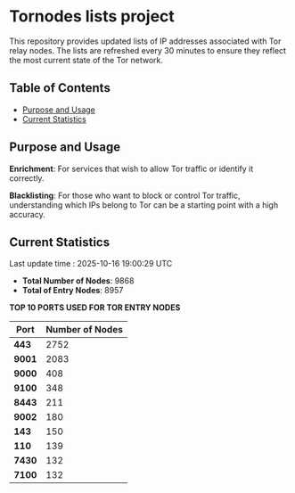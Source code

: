 # Tornodes lists project

This repository provides updated lists of IP addresses associated with Tor relay nodes. The lists are refreshed every 30 minutes to ensure they reflect the most current state of the Tor network.

## Table of Contents

- [Purpose and Usage](#purpose-and-usage)
- [Current Statistics](#current-statistics)


## Purpose and Usage

**Enrichment**: For services that wish to allow Tor traffic or identify it correctly.

**Blacklisting**: For those who want to block or control Tor traffic, understanding which IPs belong to Tor can be a starting point with a high accuracy.

## Current Statistics

Last update time : 2025-10-16 19:00:29 UTC

- **Total Number of Nodes**: 9868
- **Total of Entry Nodes**: 8957

**TOP 10 PORTS USED FOR TOR ENTRY NODES**

| **Port** | **Number of Nodes** |
|------|-----------------|
| **443**   | 2752  |
| **9001**   | 2083  |
| **9000**   | 408  |
| **9100**   | 348  |
| **8443**   | 211  |
| **9002**   | 180  |
| **143**   | 150  |
| **110**   | 139  |
| **7430**   | 132  |
| **7100**   | 132  |

